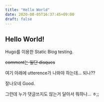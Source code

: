```yaml
---
title: "Hello World"
date: 2020-08-05T16:37:45+09:00
draft: false
---
```


## Hello World!

Hugo를 이용한 Static Blog testing.

~~comment는 일단 disques~~

여기 아래에 utterence가 나와야 하는데... 되나??

잘나오네 Good.

그런데 누가 댓글쓰지도 않는거 달아서 뭐하나... ㅎ;;
